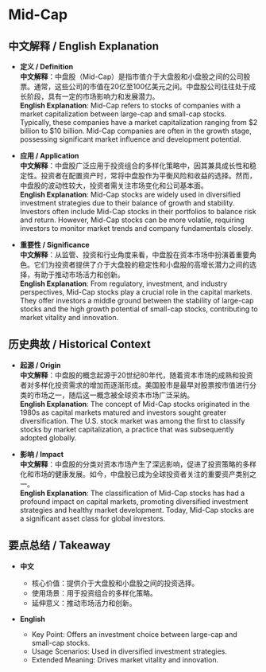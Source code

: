 # Mid-Cap

## 中文解释 / English Explanation

* **定义 / Definition**  
  **中文解释**：中盘股（Mid-Cap）是指市值介于大盘股和小盘股之间的公司股票。通常，这些公司的市值在20亿至100亿美元之间。中盘股公司往往处于成长阶段，具有一定的市场影响力和发展潜力。  
  **English Explanation**: Mid-Cap refers to stocks of companies with a market capitalization between large-cap and small-cap stocks. Typically, these companies have a market capitalization ranging from $2 billion to $10 billion. Mid-Cap companies are often in the growth stage, possessing significant market influence and development potential.

* **应用 / Application**  
  **中文解释**：中盘股广泛应用于投资组合的多样化策略中，因其兼具成长性和稳定性。投资者在配置资产时，常将中盘股作为平衡风险和收益的选择。然而，中盘股的波动性较大，投资者需关注市场变化和公司基本面。  
  **English Explanation**: Mid-Cap stocks are widely used in diversified investment strategies due to their balance of growth and stability. Investors often include Mid-Cap stocks in their portfolios to balance risk and return. However, Mid-Cap stocks can be more volatile, requiring investors to monitor market trends and company fundamentals closely.

* **重要性 / Significance**  
  **中文解释**：从监管、投资和行业角度来看，中盘股在资本市场中扮演着重要角色。它们为投资者提供了介于大盘股的稳定性和小盘股的高增长潜力之间的选择，有助于推动市场活力和创新。  
  **English Explanation**: From regulatory, investment, and industry perspectives, Mid-Cap stocks play a crucial role in the capital markets. They offer investors a middle ground between the stability of large-cap stocks and the high growth potential of small-cap stocks, contributing to market vitality and innovation.

## 历史典故 / Historical Context

* **起源 / Origin**  
  **中文解释**：中盘股的概念起源于20世纪80年代，随着资本市场的成熟和投资者对多样化投资需求的增加而逐渐形成。美国股市是最早对股票按市值进行分类的市场之一，随后这一概念被全球资本市场广泛采纳。  
  **English Explanation**: The concept of Mid-Cap stocks originated in the 1980s as capital markets matured and investors sought greater diversification. The U.S. stock market was among the first to classify stocks by market capitalization, a practice that was subsequently adopted globally.

* **影响 / Impact**  
  **中文解释**：中盘股的分类对资本市场产生了深远影响，促进了投资策略的多样化和市场的健康发展。如今，中盘股已成为全球投资者关注的重要资产类别之一。  
  **English Explanation**: The classification of Mid-Cap stocks has had a profound impact on capital markets, promoting diversified investment strategies and healthy market development. Today, Mid-Cap stocks are a significant asset class for global investors.

## 要点总结 / Takeaway

* **中文**  
  - 核心价值：提供介于大盘股和小盘股之间的投资选择。
  - 使用场景：用于投资组合的多样化策略。
  - 延伸意义：推动市场活力和创新。

* **English**  
  - Key Point: Offers an investment choice between large-cap and small-cap stocks.
  - Usage Scenarios: Used in diversified investment strategies.
  - Extended Meaning: Drives market vitality and innovation.
